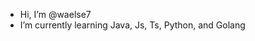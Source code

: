 -  Hi, I’m @waelse7
-  I’m currently learning Java, Js, Ts, Python, and Golang


<!---
waelse7/waelse7 is a ✨ special ✨ repository because its `README.md` (this file) appears on your GitHub profile.
You can click the Preview link to take a look at your changes.
--->
